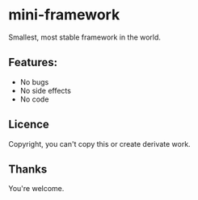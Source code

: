 # mini-framework
Smallest, most stable framework in the world.

## Features:
- No bugs
- No side effects
- No code

## Licence

Copyright, you can't copy this or create derivate work.

## Thanks

You're welcome.
